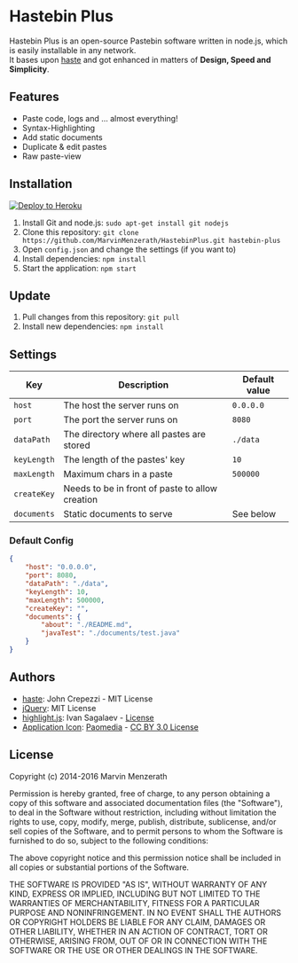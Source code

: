 # Hastebin Plus
Hastebin Plus is an open-source Pastebin software written in node.js, which is easily installable in any network.  
It bases upon [haste](https://github.com/seejohnrun/haste-server) and got enhanced in matters of **Design, Speed and Simplicity**.

## Features
* Paste code, logs and ... almost everything!
* Syntax-Highlighting
* Add static documents
* Duplicate & edit pastes
* Raw paste-view

## Installation
[![Deploy to Heroku](https://www.herokucdn.com/deploy/button.png)](https://heroku.com/deploy?template=https://github.com/MarvinMenzerath/HastebinPlus)

1. Install Git and node.js: `sudo apt-get install git nodejs`
2. Clone this repository: `git clone https://github.com/MarvinMenzerath/HastebinPlus.git hastebin-plus`
3. Open `config.json` and change the settings (if you want to)
4. Install dependencies: `npm install`
5. Start the application: `npm start`

## Update
1. Pull changes from this repository: `git pull`
2. Install new dependencies: `npm install`

## Settings
| Key                    | Description                                     | Default value |
| ---------------------- | ----------------------------------------------- | ------------- |
| `host`                 | The host the server runs on                     | `0.0.0.0`     |
| `port`                 | The port the server runs on                     | `8080`        |
| `dataPath`             | The directory where all pastes are stored       | `./data`      |
| `keyLength`            | The length of the pastes' key                   | `10`          |
| `maxLength`            | Maximum chars in a paste                        | `500000`      |
| `createKey`            | Needs to be in front of paste to allow creation | ` `           |
| `documents`            | Static documents to serve                       | See below     |

### Default Config
```json
{
	"host": "0.0.0.0",
	"port": 8080,
	"dataPath": "./data",
	"keyLength": 10,
	"maxLength": 500000,
	"createKey": "",
	"documents": {
		"about": "./README.md",
		"javaTest": "./documents/test.java"
	}
}
```

## Authors
* [haste](https://github.com/seejohnrun/haste-server): John Crepezzi - MIT License
* [jQuery](https://github.com/jquery/jquery): MIT License
* [highlight.js](https://github.com/isagalaev/highlight.js): Ivan Sagalaev - [License](https://github.com/isagalaev/highlight.js/blob/master/LICENSE)
* [Application Icon](https://www.iconfinder.com/icons/285631/notepad_icon): [Paomedia](https://www.iconfinder.com/paomedia) - [CC BY 3.0 License](http://creativecommons.org/licenses/by/3.0/)

## License
Copyright (c) 2014-2016 Marvin Menzerath


Permission is hereby granted, free of charge, to any person obtaining a copy of this software and associated documentation files (the "Software"), to deal in the Software without restriction, including without limitation the rights to use, copy, modify, merge, publish, distribute, sublicense, and/or sell copies of the Software, and to permit persons to whom the Software is furnished to do so, subject to the following conditions:

The above copyright notice and this permission notice shall be included in all copies or substantial portions of the Software.

THE SOFTWARE IS PROVIDED "AS IS", WITHOUT WARRANTY OF ANY KIND, EXPRESS OR IMPLIED, INCLUDING BUT NOT LIMITED TO THE WARRANTIES OF MERCHANTABILITY, FITNESS FOR A PARTICULAR PURPOSE AND NONINFRINGEMENT. IN NO EVENT SHALL THE AUTHORS OR COPYRIGHT HOLDERS BE LIABLE FOR ANY CLAIM, DAMAGES OR OTHER LIABILITY, WHETHER IN AN ACTION OF CONTRACT, TORT OR OTHERWISE, ARISING FROM, OUT OF OR IN CONNECTION WITH THE SOFTWARE OR THE USE OR OTHER DEALINGS IN THE SOFTWARE.
